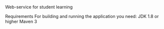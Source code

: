 Web-service for student learning

Requirements
For building and running the application you need:
JDK 1.8 or higher
Maven 3
